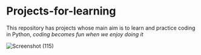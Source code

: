 # Projects-for-learning
This repository has projects whose main aim is to learn and practice coding in Python, _coding becomes fun when we enjoy doing it_



![Screenshot (115)](https://user-images.githubusercontent.com/86302851/221389796-420b79c6-c3eb-4d1c-b82c-4492be3233a2.png)
